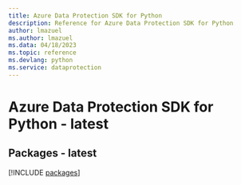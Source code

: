 ```yaml
---
title: Azure Data Protection SDK for Python
description: Reference for Azure Data Protection SDK for Python
author: lmazuel
ms.author: lmazuel
ms.data: 04/18/2023
ms.topic: reference
ms.devlang: python
ms.service: dataprotection
---
```

# Azure Data Protection SDK for Python - latest
## Packages - latest
[!INCLUDE [packages](data-protection-index.md)]